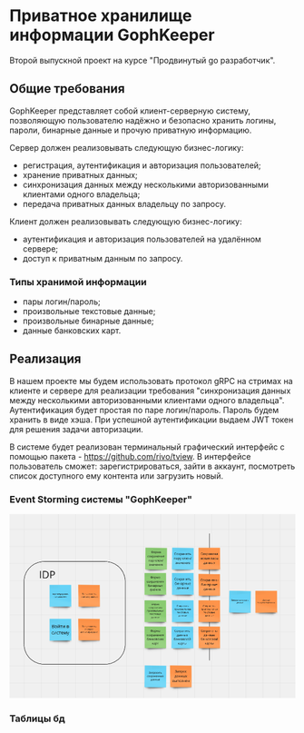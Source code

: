 # Приватное хранилище информации GophKeeper
Второй выпускной проект на курсе "Продвинутый go разработчик".
## Общие требования
GophKeeper представляет собой клиент-серверную систему, позволяющую пользователю надёжно и безопасно хранить логины, пароли, бинарные данные и прочую приватную информацию.

Сервер должен реализовывать следующую бизнес-логику:
- регистрация, аутентификация и авторизация пользователей;
- хранение приватных данных;
- синхронизация данных между несколькими авторизованными клиентами одного владельца;
- передача приватных данных владельцу по запросу.

Клиент должен реализовывать следующую бизнес-логику:

- аутентификация и авторизация пользователей на удалённом сервере;
- доступ к приватным данным по запросу.

### Типы хранимой информации

- пары логин/пароль;
- произвольные текстовые данные;
- произвольные бинарные данные;
- данные банковских карт.

## Реализация

В нашем проекте мы будем использовать протокол gRPC на стримах на клиенте и сервере для реализации требования 
"синхронизация данных между несколькими авторизованными клиентами одного владельца".
Аутентификация будет простая по паре логин/пароль. Пароль будем хранить в виде хэша. При успешной аутентификации выдаем
JWT токен для решения задачи авторизации.

В системе будет реализован терминальный графический интерфейс с помощью пакета - https://github.com/rivo/tview.
В интерфейсе пользователь сможет: зарегистрироваться, зайти в аккаунт, посмотреть список доступного ему контента или загрузить новый.

### Event Storming системы "GophKeeper"
![doc/es1.png](doc/es1.png)
### Таблицы бд

